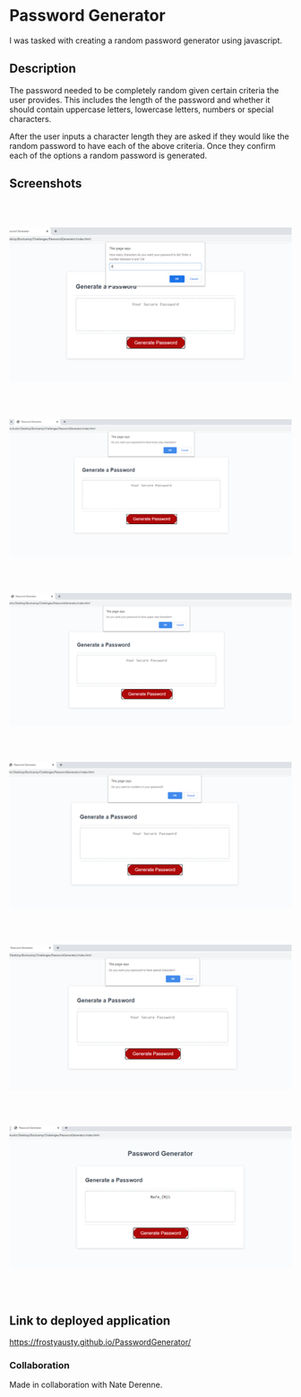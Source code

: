 # Password Generator

I was tasked with creating a random password generator using javascript. 

## Description

The password needed to be completely random given certain criteria the user provides. This includes the length of the password and whether it should contain uppercase letters, lowercase letters, numbers or special characters. 

After the user inputs a character length they are asked if they would like the random password to have each of the above criteria. Once they confirm each of the options a random password is generated. 

## Screenshots 
<br>
<br>

![set character length](https://github.com/frostyausty/PasswordGenerator/blob/master/screenshots/screenshot1.PNG?raw=true)

<br>
<br>

![add lower case letters?](https://github.com/frostyausty/PasswordGenerator/blob/master/screenshots/screenshot2.PNG?raw=true)

<br>
<br>

![add upper case letters?](https://github.com/frostyausty/PasswordGenerator/blob/master/screenshots/screenshot3.PNG?raw=true)

<br>
<br>

![add numbers?](https://github.com/frostyausty/PasswordGenerator/blob/master/screenshots/screenshot4.PNG?raw=true)

<br>
<br>

![add special characters?](https://github.com/frostyausty/PasswordGenerator/blob/master/screenshots/screenshot5.PNG?raw=true)

<br>
<br>

![random password](https://github.com/frostyausty/PasswordGenerator/blob/master/screenshots/screenshot6.PNG?raw=true)

<br>
<br>


## Link to deployed application

https://frostyausty.github.io/PasswordGenerator/

### Collaboration

Made in collaboration with Nate Derenne.